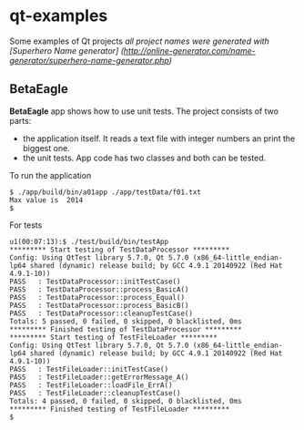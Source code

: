 # qt-examples
Some examples of Qt projects
*all project names were generated with [Superhero Name generator] (http://online-generator.com/name-generator/superhero-name-generator.php)*

## BetaEagle

**BetaEagle** app shows how to use unit tests. The project consists of two parts:
 - the application itself. It reads a text file with integer numbers an print the biggest one.
 - the unit tests. App code has two classes and both can be tested.

 To run the application
```
$ ./app/build/bin/a01app ./app/testData/f01.txt
Max value is  2014
$
```
For tests
```
u1(00:07:13):$ ./test/build/bin/testApp 
********* Start testing of TestDataProcessor *********
Config: Using QtTest library 5.7.0, Qt 5.7.0 (x86_64-little_endian-lp64 shared (dynamic) release build; by GCC 4.9.1 20140922 (Red Hat 4.9.1-10))
PASS   : TestDataProcessor::initTestCase()
PASS   : TestDataProcessor::process_BasicA()
PASS   : TestDataProcessor::process_Equal()
PASS   : TestDataProcessor::process_BasicB()
PASS   : TestDataProcessor::cleanupTestCase()
Totals: 5 passed, 0 failed, 0 skipped, 0 blacklisted, 0ms
********* Finished testing of TestDataProcessor *********
********* Start testing of TestFileLoader *********
Config: Using QtTest library 5.7.0, Qt 5.7.0 (x86_64-little_endian-lp64 shared (dynamic) release build; by GCC 4.9.1 20140922 (Red Hat 4.9.1-10))
PASS   : TestFileLoader::initTestCase()
PASS   : TestFileLoader::getErrorMessage_A()
PASS   : TestFileLoader::loadFile_ErrA()
PASS   : TestFileLoader::cleanupTestCase()
Totals: 4 passed, 0 failed, 0 skipped, 0 blacklisted, 0ms
********* Finished testing of TestFileLoader *********
$
```
